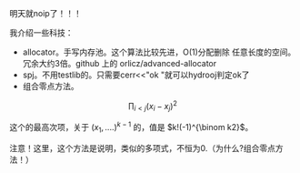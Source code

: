 明天就noip了！！！

我介绍一些科技：

- allocator。手写内存池。这个算法比较先进，O(1)分配删除 任意长度的空间。冗余大约3倍。github 上的 orlicz/advanced-allocator
- spj。不用testlib的。只需要cerr<<"ok "就可以hydrooj判定ok了
- 组合零点方法。

$$
\prod_{i<j} (x_i-x_j)^2
$$

这个的最高次项，关于 $(x_1,....)^{k-1}$ 的，值是 $k!(-1)^{\binom k2}$。

注意！这里，这个方法是说明，类似的多项式，不恒为0.（为什么?组合零点方法！）
<!--stackedit_data:
eyJoaXN0b3J5IjpbNTM4MTM3NzA3XX0=
-->